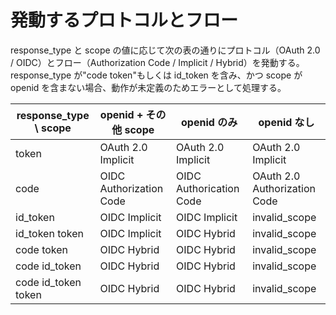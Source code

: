 # 発動するプロトコルとフロー

response_type と scope の値に応じて次の表の通りにプロトコル（OAuth 2.0 / OIDC）とフロー（Authorization Code / Implicit / Hybrid）を発動する。
response_type が"code token"もしくは id_token を含み、かつ scope が openid を含まない場合、動作が未定義のためエラーとして処理する。

| response_type \ scope | openid + その他 scope   | openid のみ             | openid なし                  |
| --------------------- | ----------------------- | ----------------------- | ---------------------------- |
| token                 | OAuth 2.0 Implicit      | OAuth 2.0 Implicit      | OAuth 2.0 Implicit           |
| code                  | OIDC Authorization Code | OIDC Authorication Code | OAuth 2.0 Authorization Code |
| id_token              | OIDC Implicit           | OIDC Implicit           | invalid_scope                |
| id_token token        | OIDC Implicit           | OIDC Hybrid             | invalid_scope                |
| code token            | OIDC Hybrid             | OIDC Hybrid             | invalid_scope                |
| code id_token         | OIDC Hybrid             | OIDC Hybrid             | invalid_scope                |
| code id_token token   | OIDC Hybrid             | OIDC Hybrid             | invalid_scope                |
